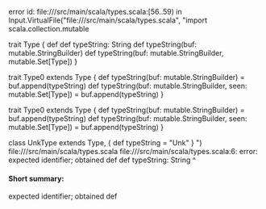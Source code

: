 error id: file://<WORKSPACE>/src/main/scala/types.scala:[56..59) in Input.VirtualFile("file://<WORKSPACE>/src/main/scala/types.scala", "import scala.collection.mutable


trait Type {
  def 
  def typeString: String
  def typeString(buf: mutable.StringBuilder)
  def typeString(buf: mutable.StringBuilder, mutable.Set[Type])
}

trait Type0 extends Type {
  def typeString(buf: mutable.StringBuilder) = buf.append(typeString)
  def typeString(buf: mutable.StringBuilder, seen: mutable.Set[Type]) = buf.append(typeString)
}

trait Type0 extends Type {
  def typeString(buf: mutable.StringBuilder) = buf.append(typeString)
  def typeString(buf: mutable.StringBuilder, seen: mutable.Set[Type]) = buf.append(typeString)
}

class UnkType extends Type,  {
  def typeString = "Unk"
}
")
file://<WORKSPACE>/src/main/scala/types.scala
file://<WORKSPACE>/src/main/scala/types.scala:6: error: expected identifier; obtained def
  def typeString: String
  ^
#### Short summary: 

expected identifier; obtained def